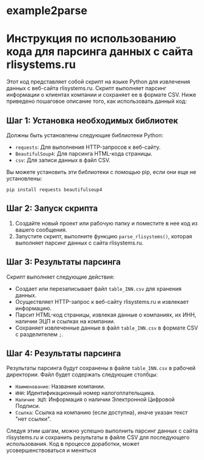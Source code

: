# example2parse

# Инструкция по использованию кода для парсинга данных с сайта rlisystems.ru

Этот код представляет собой скрипт на языке Python для извлечения данных с веб-сайта rlisystems.ru. Скрипт выполняет парсинг информации о клиентах компании и сохраняет ее в формате CSV. Ниже приведено пошаговое описание того, как использовать данный код:

## Шаг 1: Установка необходимых библиотек

Должны быть установлены следующие библиотеки Python:
- `requests`: Для выполнения HTTP-запросов к веб-сайту.
- `BeautifulSoup4`: Для парсинга HTML-кода страницы.
- `csv`: Для записи данных в файл CSV.

Вы можете установить эти библиотеки с помощью pip, если они еще не установлены:

```
pip install requests beautifulsoup4
```

## Шаг 2: Запуск скрипта

1. Создайте новый проект или рабочую папку и поместите в нее код из вашего сообщения.
2. Запустите скрипт, выполните функцию `parse_rlisystems()`, которая выполняет парсинг данных с сайта rlisystems.ru.

## Шаг 3: Результаты парсинга

Скрипт выполняет следующие действия:

- Создает или перезаписывает файл `table_INN.csv` для хранения данных.
- Осуществляет HTTP-запрос к веб-сайту rlisystems.ru и извлекает информацию.
- Парсит HTML-код страницы, извлекая данные о компаниях, их ИНН, наличии ЭЦП и ссылках на компании.
- Сохраняет извлеченные данные в файл `table_INN.csv` в формате CSV с разделителем `;`.

## Шаг 4: Результаты парсинга

Результаты парсинга будут сохранены в файле `table_INN.csv` в рабочей директории. Файл будет содержать следующие столбцы:

- `Наименование`: Название компании.
- `ИНН`: Идентификационный номер налогоплательщика.
- `Наличие ЭЦП`: Информация о наличии Электронной Цифровой Подписи.
- `Ссылка`: Ссылка на компанию (если доступна), иначе указан текст "нет ссылки".

Следуя этим шагам, можно успешно выполнить парсинг данных с сайта rlisystems.ru и сохранить результаты в файле CSV для последующего использования. Код в процессе доработки, может усовершенствоваться и меняться
